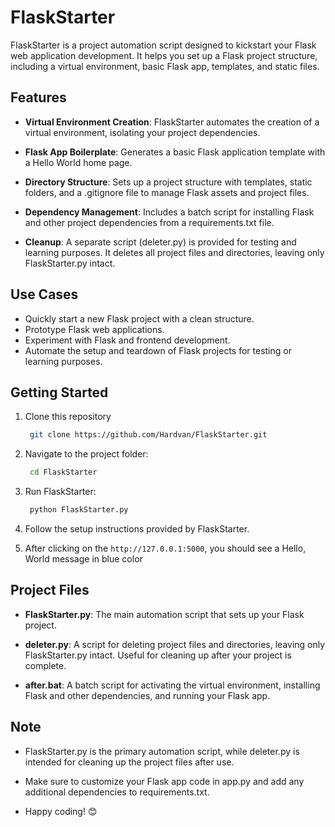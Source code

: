 # FlaskStarter

FlaskStarter is a project automation script designed to kickstart your Flask web application development. It helps you set up a Flask project structure, including a virtual environment, basic Flask app, templates, and static files.

## Features

- **Virtual Environment Creation**: FlaskStarter automates the creation of a virtual environment, isolating your project dependencies.

- **Flask App Boilerplate**: Generates a basic Flask application template with a Hello World home page.

- **Directory Structure**: Sets up a project structure with templates, static folders, and a .gitignore file to manage Flask assets and project files.

- **Dependency Management**: Includes a batch script for installing Flask and other project dependencies from a requirements.txt file.

- **Cleanup**: A separate script (deleter.py) is provided for testing and learning purposes. It deletes all project files and directories, leaving only FlaskStarter.py intact.

## Use Cases

- Quickly start a new Flask project with a clean structure.
- Prototype Flask web applications.
- Experiment with Flask and frontend development.
- Automate the setup and teardown of Flask projects for testing or learning purposes.

## Getting Started

1. Clone this repository

   ```bash
    git clone https://github.com/Hardvan/FlaskStarter.git
   ```

2. Navigate to the project folder:

   ```bash
    cd FlaskStarter
   ```

3. Run FlaskStarter:

   ```bash
    python FlaskStarter.py
   ```

4. Follow the setup instructions provided by FlaskStarter.

5. After clicking on the `http://127.0.0.1:5000`, you should see a Hello, World message in blue color

## Project Files

- **FlaskStarter.py**: The main automation script that sets up your Flask project.

- **deleter.py**: A script for deleting project files and directories, leaving only FlaskStarter.py intact. Useful for cleaning up after your project is complete.

- **after.bat**: A batch script for activating the virtual environment, installing Flask and other dependencies, and running your Flask app.

## Note

- FlaskStarter.py is the primary automation script, while deleter.py is intended for cleaning up the project files after use.

- Make sure to customize your Flask app code in app.py and add any additional dependencies to requirements.txt.

- Happy coding! 😊
